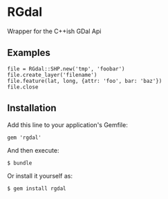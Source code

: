 # RGdal

Wrapper for the C++ish GDal Api

## Examples

    file = RGdal::SHP.new('tmp', 'foobar')
    file.create_layer('filename')
    file.feature(lat, long, {attr: 'foo', bar: 'baz'})
    file.close

## Installation

Add this line to your application's Gemfile:

    gem 'rgdal'

And then execute:

    $ bundle

Or install it yourself as:

    $ gem install rgdal
